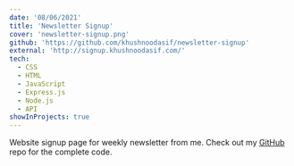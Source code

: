 ```yaml
---
date: '08/06/2021'
title: 'Newsletter Signup'
cover: 'newsletter-signup.png'
github: 'https://github.com/khushnoodasif/newsletter-signup'
external: 'http://signup.khushnoodasif.com/'
tech:
  - CSS
  - HTML
  - JavaScript
  - Express.js
  - Node.js
  - API
showInProjects: true
---
```


Website signup page for weekly newsletter from me. Check out my [GitHub](http://signup.khushnoodasif.com/) repo for the complete code.
